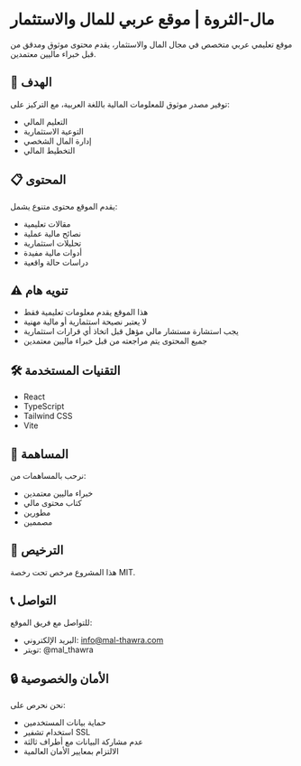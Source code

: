 # مال-الثروة | موقع عربي للمال والاستثمار

موقع تعليمي عربي متخصص في مجال المال والاستثمار، يقدم محتوى موثوق ومدقق من قبل خبراء ماليين معتمدين.

## 🎯 الهدف

توفير مصدر موثوق للمعلومات المالية باللغة العربية، مع التركيز على:
- التعليم المالي
- التوعية الاستثمارية
- إدارة المال الشخصي
- التخطيط المالي

## 📋 المحتوى

يقدم الموقع محتوى متنوع يشمل:
- مقالات تعليمية
- نصائح مالية عملية
- تحليلات استثمارية
- أدوات مالية مفيدة
- دراسات حالة واقعية

## ⚠️ تنويه هام

- هذا الموقع يقدم معلومات تعليمية فقط
- لا يعتبر نصيحة استثمارية أو مالية مهنية
- يجب استشارة مستشار مالي مؤهل قبل اتخاذ أي قرارات استثمارية
- جميع المحتوى يتم مراجعته من قبل خبراء ماليين معتمدين

## 🛠️ التقنيات المستخدمة

- React
- TypeScript
- Tailwind CSS
- Vite

## 📝 المساهمة

نرحب بالمساهمات من:
- خبراء ماليين معتمدين
- كتاب محتوى مالي
- مطورين
- مصممين

## 📜 الترخيص

هذا المشروع مرخص تحت رخصة MIT.

## 📞 التواصل

للتواصل مع فريق الموقع:
- البريد الإلكتروني: info@mal-thawra.com
- تويتر: @mal_thawra

## 🔒 الأمان والخصوصية

نحن نحرص على:
- حماية بيانات المستخدمين
- استخدام تشفير SSL
- عدم مشاركة البيانات مع أطراف ثالثة
- الالتزام بمعايير الأمان العالمية
